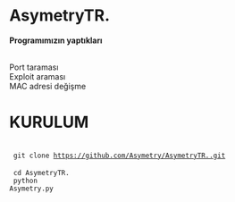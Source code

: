 # AsymetryTR.

<b>Programımızın yaptıkları</b>

<br>Port taraması 
<br>Exploit araması 
<br>MAC adresi değişme


# KURULUM

<br> <code> git clone https://github.com/Asymetry/AsymetryTR..git </code>
<br> <code> cd AsymetryTR. </code>
<br> <code> python Asymetry.py </code>
